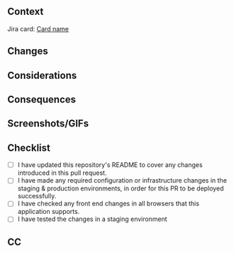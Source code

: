 ## **Context**

Jira card: [Card name](https://example.com/jira/card)

## **Changes**

## **Considerations**

## **Consequences**

## **Screenshots/GIFs**

## **Checklist**

<!-- Please delete any checklist items that aren't relevant -->

-   [ ] I have updated this repository's README to cover any changes introduced in this pull request.
-   [ ] I have made any required configuration or infrastructure changes in the staging & production environments, in order for this PR to be deployed successfully.
-   [ ] I have checked any front end changes in all browsers that this application supports.
-   [ ] I have tested the changes in a staging environment

## **CC**

